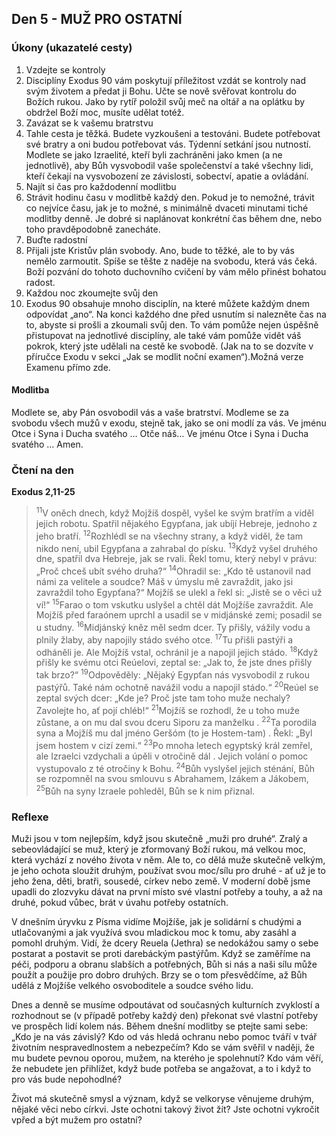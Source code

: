 ## Den 5 - MUŽ PRO OSTATNÍ

### Úkony (ukazatelé cesty)

1. Vzdejte se kontroly
1. Disciplíny Exodus 90 vám poskytují příležitost vzdát se kontroly nad svým životem a předat ji Bohu. Učte se nově svěřovat kontrolu do Božích rukou. Jako by rytíř položil svůj meč na oltář a na oplátku by obdržel Boží moc, musíte udělat totéž.
1. Zavázat se k vašemu bratrstvu
1. Tahle cesta je těžká. Budete vyzkoušeni a testováni. Budete potřebovat své bratry a oni budou potřebovat vás. Týdenní setkání jsou nutností. Modlete se jako Izraelité, kteří byli zachráněni jako kmen (a ne jednotlivě), aby Bůh vysvobodil vaše společenství a také všechny lidi, kteří čekají na vysvobození ze závislosti, sobectví, apatie a ovládání.
1. Najít si čas pro každodenní modlitbu
1. Strávit hodinu času v modlitbě každý den. Pokud je to nemožné, trávit co nejvíce času, jak je to možné, s minimálně dvaceti minutami tiché modlitby denně. Je dobré si naplánovat konkrétní čas během dne, nebo toho pravděpodobně zanecháte.
1. Buďte radostní
1. Přijali jste Kristův plán svobody. Ano, bude to těžké, ale to by vás nemělo zarmoutit. Spíše se těšte z naděje na svobodu, která vás čeká. Boží pozvání do tohoto duchovního cvičení by vám mělo přinést bohatou radost.
1. Každou noc zkoumejte svůj den
1. Exodus 90 obsahuje mnoho disciplín, na které můžete každým dnem odpovídat „ano“. Na konci každého dne před usnutím si nalezněte čas na to, abyste si prošli a zkoumali svůj den. To vám pomůže nejen úspěšně přistupovat na jednotlivé disciplíny, ale také vám pomůže vidět váš pokrok, který jste udělali na cestě ke svobodě. (Jak na to se dozvíte v příručce Exodu v sekci „Jak se modlit noční examen“).Možná verze Examenu přímo zde.

#### Modlitba

Modlete se, aby Pán osvobodil vás a vaše bratrství.
Modleme se za svobodu všech mužů v exodu, stejně tak, jako se oni modlí za vás.
Ve jménu Otce i Syna i Ducha svatého … Otče náš… Ve jménu Otce i Syna i Ducha svatého … Amen.

### Čtení na den

**Exodus 2,11-25**

> <sup>11</sup>V oněch dnech, když Mojžíš dospěl, vyšel ke svým bratřím a viděl jejich robotu. Spatřil nějakého Egypťana, jak ubíjí Hebreje, jednoho z jeho bratří.
> <sup>12</sup>Rozhlédl se na všechny strany, a když viděl, že tam nikdo není, ubil Egypťana a zahrabal do písku.
> <sup>13</sup>Když vyšel druhého dne, spatřil dva Hebreje, jak se rvali. Řekl tomu, který nebyl v právu: „Proč chceš ubít svého druha?“
> <sup>14</sup>Ohradil se: „Kdo tě ustanovil nad námi za velitele a soudce? Máš v úmyslu mě zavraždit, jako jsi zavraždil toho Egypťana?“ Mojžíš se ulekl a řekl si: „Jistě se o věci už ví!“
> <sup>15</sup>Farao o tom vskutku uslyšel a chtěl dát Mojžíše zavraždit. Ale Mojžíš před faraónem uprchl a usadil se v midjánské zemi; posadil se u studny.
> <sup>16</sup>Midjánský kněz měl sedm dcer. Ty přišly, vážily vodu a plnily žlaby, aby napojily stádo svého otce.
> <sup>17</sup>Tu přišli pastýři a odháněli je. Ale Mojžíš vstal, ochránil je a napojil jejich stádo.
> <sup>18</sup>Když přišly ke svému otci Reúelovi, zeptal se: „Jak to, že jste dnes přišly tak brzo?“
> <sup>19</sup>Odpověděly: „Nějaký Egypťan nás vysvobodil z rukou pastýřů. Také nám ochotně navážil vodu a napojil stádo.“
> <sup>20</sup>Reúel se zeptal svých dcer: „Kde je? Proč jste tam toho muže nechaly? Zavolejte ho, ať pojí chléb!“
> <sup>21</sup>Mojžíš se rozhodl, že u toho muže zůstane, a on mu dal svou dceru Siporu za manželku .
> <sup>22</sup>Ta porodila syna a Mojžíš mu dal jméno Geršóm (to je Hostem-tam) . Řekl: „Byl jsem hostem v cizí zemi.“
> <sup>23</sup>Po mnoha letech egyptský král zemřel, ale Izraelci vzdychali a úpěli v otročině dál . Jejich volání o pomoc vystupovalo z té otročiny k Bohu.
> <sup>24</sup>Bůh vyslyšel jejich sténání, Bůh se rozpomněl na svou smlouvu s Abrahamem, Izákem a Jákobem,
> <sup>25</sup>Bůh na syny Izraele pohleděl, Bůh se k nim přiznal.

### Reflexe

Muži jsou v tom nejlepším, když jsou skutečně „muži pro druhé“. Zralý a sebeovládající se muž, který je zformovaný Boží rukou, má velkou moc, která vychází z nového života v něm.
Ale to, co dělá muže skutečně velkým, je jeho ochota sloužit druhým, používat svou moc/sílu pro druhé - ať už je to jeho žena, děti, bratři, sousedé, církev nebo země. V moderní době jsme upadli do zlozvyku dávat na první místo své vlastní potřeby a touhy, a až na druhé, pokud vůbec, brát v úvahu potřeby ostatních.

V dnešním úryvku z Písma vidíme Mojžíše, jak je solidární s chudými a utlačovanými a jak využívá svou mladickou moc k tomu, aby zasáhl a pomohl druhým. Vidí, že dcery Reuela (Jethra) se nedokážou samy o sebe postarat a postavit se proti darebáckým pastýřům.
Když se zaměříme na péči, podporu a obranu slabších a potřebných, Bůh si nás a naši sílu může použít a použije pro dobro druhých. Brzy se o tom přesvědčíme, až Bůh udělá z Mojžíše velkého osvoboditele a soudce svého lidu.

Dnes a denně se musíme odpoutávat od současných kulturních zvyklostí a rozhodnout se (v případě potřeby každý den) překonat své vlastní potřeby ve prospěch lidí kolem nás.
Během dnešní modlitby se ptejte sami sebe: „Kdo je na vás závislý? Kdo od vás hledá ochranu nebo pomoc tváří v tvář životním nespravedlnostem a nebezpečím? Kdo se vám svěřil v naději, že mu budete pevnou oporou, mužem, na kterého je spolehnutí? Kdo vám věří, že nebudete jen přihlížet, když bude potřeba se angažovat, a to i když to pro vás bude nepohodlné?

Život má skutečně smysl a význam, když se velkoryse věnujeme druhým, nějaké věci nebo církvi.
Jste ochotni takový život žít? Jste ochotni vykročit vpřed a být mužem pro ostatní?
